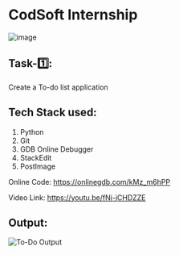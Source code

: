 ﻿

# CodSoft Internship
![image](https://github.com/user-attachments/assets/109326e7-60e9-462d-bd0e-a011b1ca8636)

## **Task-1️⃣:**

Create a To-do list application

## Tech Stack used:
1. Python
2. Git
3. GDB Online Debugger
4. StackEdit
5. PostImage

Online Code: https://onlinegdb.com/kMz_m6hPP

Video Link: https://youtu.be/fNj-jCHDZZE

## Output:

![To-Do Output](https://i.postimg.cc/HkVGB9QX/Screenshot-2024-10-12-105633.png)





